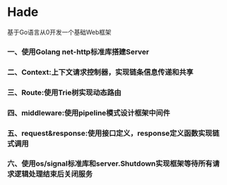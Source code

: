 # Hade

基于Go语言从0开发一个基础Web框架

### 一、使用Golang net-http标准库搭建Server

### 二、Context:上下文请求控制器，实现链条信息传递和共享

### 三、Route:使用Trie树实现动态路由

### 四、middleware:使用pipeline模式设计框架中间件

### 五、request&response:使用接口定义，response定义函数实现链式调用

### 六、使用os/signal标准库和server.Shutdown实现框架等待所有请求逻辑处理结束后关闭服务